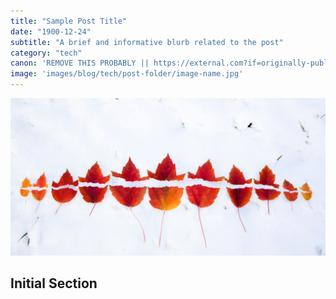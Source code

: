 ```yaml
---
title: "Sample Post Title"
date: "1900-12-24"
subtitle: "A brief and informative blurb related to the post"
category: "tech"
canon: 'REMOVE THIS PROBABLY || https://external.com?if=originally-published-elsewhere'
image: 'images/blog/tech/post-folder/image-name.jpg'
---
```


![Initial image used as anchor for article](/public/images/blog/tech/why-isnt-npm-link-working/why-isnt-npm-link-working-title-image.jpg)

## Initial Section